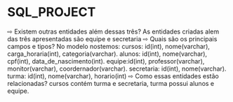 # SQL_PROJECT

⇨ Existem outras entidades além dessas três?
As entidades criadas alem das três apresentadas são equipe e secretaria
⇨ Quais são os principais campos e tipos?
No modelo nostemos: 
cursos: id(int), nome(varchar), carga_horaria(int), categoria(varchar).
alunos: id(int), nome(varchar), cpf(int), data_de_nascimento(int).
equipe:id(int), professor(varchar), monitor(varchar), coordernador(varchar).
secretaria: id(int), nome(varchar).
turma: id(int), nome(varchar), horario(int)
⇨ Como essas entidades estão relacionadas?
cursos contém turma e secretaria, turma possui alunos e equipe.
